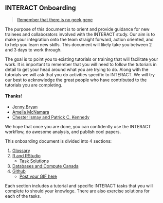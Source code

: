 ## INTERACT Onboarding

> [Remember that there is no geek gene](http://journals.plos.org/ploscompbiol/article?id=10.1371/journal.pcbi.1006023)

The purpose of this document is to orient and provide guidance for new trainees and collaborators involved with the INTERACT study. Our aim is to make your integration onto the team straight forward, action oriented, and to help you learn new skills. This document will likely take you between 2 and 3 days to work through. 

The goal is to point you to existing tutorials or training that will facilitate your work. It is important to remember that you will need to follow the tutorials in detail to get your head around what you are trying to do. Along with the tutorials we will ask that you do activities specific to INTERACT. We will try our best to acknowledge the great people who have contributed to the tutorials you are completing. 

#### Thanks!

- [Jenny Bryan](https://twitter.com/JennyBryan)
- [Amelia McNamara](https://twitter.com/AmeliaMN)
- [Chester Ismay and Patrick C. Kennedy](https://ismayc.github.io/rbasics-book/index.html)

We hope that once you are done, you can confidently use the INTERACT workflow, do awesome analysis, and publish cool papers. 

This onboarding document is divided into 4 sections:
1. [Glossary](https://github.com/TeamINTERACT/onboarding/blob/master/glossary/glossary.md)
2. [R and RStudio](https://github.com/TeamINTERACT/onboarding/blob/master/r_rstudio/r_rstudio.md)
    * [Task Solutions](https://github.com/TeamINTERACT/onboarding/blob/master/r_rstudio/r_rstudio.md)
3. [Databases and Compute Canada](https://github.com/TeamINTERACT/onboarding/blob/master/database/data_base_connections.md)
4. [Github](https://github.com/TeamINTERACT/onboarding/blob/master/github/github_intro.md)
    * [Post your GIF here](https://github.com/TeamINTERACT/onboarding/blob/github/master/gif.md)

Each section includes a tutorial and specific INTERACT tasks that you will complete to should your knowlege. There are also exercise solutions for each of the tasks. 
